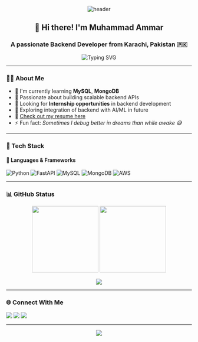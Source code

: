 <!-- GitHub Profile README for Muhammad Ammar -->

<p align="center">
  <img src="https://capsule-render.vercel.app/api?type=waving&color=0abde3&height=200&section=header&text=Muhammad%20Ammar&fontSize=40&fontColor=ffffff&animation=fadeIn" alt="header" />
</p>

<h2 align="center">👋 Hi there! I'm Muhammad Ammar</h2>
<h3 align="center">A passionate Backend Developer from Karachi, Pakistan 🇵🇰</h3>

<p align="center">
  <img src="https://readme-typing-svg.herokuapp.com?font=Fira+Code&size=20&pause=1000&center=true&vCenter=true&width=450&lines=Backend+Developer;FastAPI+%7C+Python+%7C+MySQL;Exploring+MongoDB+%26+AWS;Open+to+Internships;Let's+Build+Together!🚀" alt="Typing SVG" />
</p>

---

### 🧑‍💻 About Me

- 💼 I'm currently learning **MySQL**, **MongoDB**
- 🌱 Passionate about building scalable backend APIs
- 🤝 Looking for **Internship opportunities** in backend development
- 🧠 Exploring integration of backend with AI/ML in future
- 📄 [Check out my resume here](https://drive.google.com/file/d/1k3oKBx9XFGsovdo2KqLEOlLRFC6McARA/view?usp=drive_link)
- ⚡ Fun fact: *Sometimes I debug better in dreams than while awake 😅*

---

### 🚀 Tech Stack

#### 🔧 Languages & Frameworks
![Python](https://img.shields.io/badge/-Python-3776AB?style=for-the-badge&logo=python&logoColor=white)
![FastAPI](https://img.shields.io/badge/-FastAPI-009688?style=for-the-badge&logo=fastapi&logoColor=white)
![MySQL](https://img.shields.io/badge/-MySQL-005C84?style=for-the-badge&logo=mysql&logoColor=white)
![MongoDB](https://img.shields.io/badge/-MongoDB-4DB33D?style=for-the-badge&logo=mongodb&logoColor=white)
![AWS](https://img.shields.io/badge/-AWS-232F3E?style=for-the-badge&logo=amazon-aws&logoColor=white)

---

### 📊 GitHub Status

<p align="center">
  <img src="https://github-readme-stats.vercel.app/api?username=muhammar123a-debug&show_icons=true&theme=radical" height="180" />
  <img src="https://streak-stats.demolab.com?user=muhammar123a-debug&theme=radical" height="180" />
</p>

<p align="center">
  <img src="https://github-readme-stats.vercel.app/api/top-langs/?username=muhammar123a-debug&layout=compact&theme=radical" />
</p>

---

### 🌐 Connect With Me

<p align="left">
  <a href="mailto:muhammar4567@gmail.com"><img src="https://img.shields.io/badge/-Email-D14836?style=for-the-badge&logo=gmail&logoColor=white"></a>
  <a href="https://www.linkedin.com/in/muhammadammar3/"><img src="https://img.shields.io/badge/-LinkedIn-0077B5?style=for-the-badge&logo=linkedin&logoColor=white"></a>
  <a href="https://github.com/muhammar123a-debug"><img src="https://img.shields.io/badge/-GitHub-181717?style=for-the-badge&logo=github&logoColor=white"></a>
</p>

---

<p align="center">
  <img src="https://capsule-render.vercel.app/api?type=waving&color=0abde3&height=150&section=footer"/>
</p>
